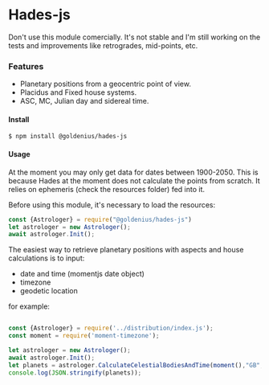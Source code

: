 
# Hades-js

Don't use this module comercially. It's not stable and I'm still working on the tests and improvements like retrogrades, mid-points, etc.

### Features

- Planetary positions from a geocentric point of view.
- Placidus and Fixed house systems.
- ASC, MC, Julian day and sidereal time.

#### Install

`$ npm install @goldenius/hades-js`

#### Usage

At the moment you may only get data for dates between 1900-2050. This is because Hades at the moment does not calculate the points from scratch. It relies on ephemeris (check the resources folder) fed into it.

Before using this module, it's necessary to load the resources:
```javascript
const {Astrologer} = require("@goldenius/hades-js")
let astrologer = new Astrologer();
await astrologer.Init();
```

The easiest way to retrieve planetary positions with aspects and house calculations is to input:
- date and time (momentjs date object)
- timezone
- geodetic location

for example:
```javascript

const {Astrologer} = require('../distribution/index.js');
const moment = require('moment-timezone');

let astrologer = new Astrologer();
await astrologer.Init();
let planets = astrologer.CalculateCelestialBodiesAndTime(moment(),"GB",{latitude:33,longitude:55});
console.log(JSON.stringify(planets));


```
